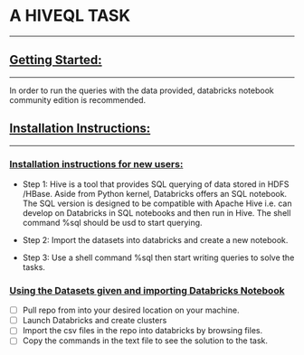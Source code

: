 # A HIVEQL TASK
---
## <ins>Getting Started:</ins>
---
In order to run the queries with the data provided, databricks notebook community edition is recommended.

## <ins>Installation Instructions:</ins>
---
### <ins>Installation instructions for new users:</ins>

- Step 1:   Hive is a tool that provides SQL querying of data
stored in HDFS /HBase. Aside from Python kernel, Databricks offers an SQL notebook. The SQL version is designed to be compatible with Apache Hive i.e. can develop on Databricks in SQL notebooks and then run in Hive. The shell command %sql should be usd to start querying.

- Step 2: Import the datasets into databricks and create a new notebook.
- Step 3: Use a shell command %sql then start writing queries to solve the tasks. 

### <ins>Using the Datasets given and importing Databricks Notebook</ins>
- [ ] Pull repo from into your desired location on your machine.
- [ ] Launch Databricks and create clusters 
- [ ] Import the csv files in the repo into databricks by browsing files. 
- [ ] Copy the commands in the text file to see the solution to the task.
